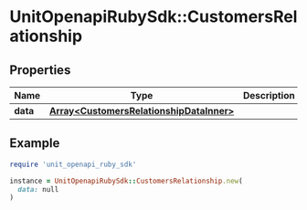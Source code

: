 # UnitOpenapiRubySdk::CustomersRelationship

## Properties

| Name | Type | Description | Notes |
| ---- | ---- | ----------- | ----- |
| **data** | [**Array&lt;CustomersRelationshipDataInner&gt;**](CustomersRelationshipDataInner.md) |  |  |

## Example

```ruby
require 'unit_openapi_ruby_sdk'

instance = UnitOpenapiRubySdk::CustomersRelationship.new(
  data: null
)
```

